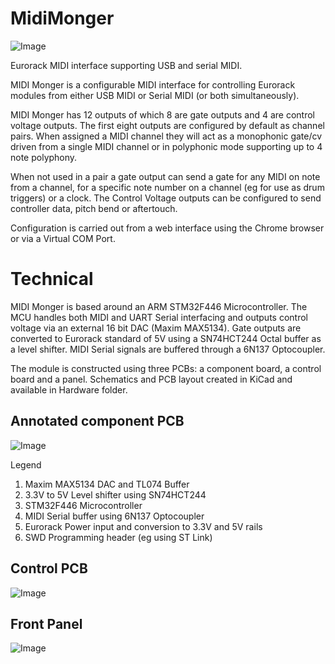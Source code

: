 # MidiMonger
![Image](https://github.com/dchwebb/MidiMonger/raw/master/Images/MidiMonger.png "icon")

Eurorack MIDI interface supporting USB and serial MIDI. 

MIDI Monger is a configurable MIDI interface for controlling Eurorack modules from either USB MIDI or Serial MIDI (or both simultaneously).

MIDI Monger has 12 outputs of which 8 are gate outputs and 4 are control voltage outputs. The first eight outputs are configured by default as channel pairs. When assigned a MIDI channel they will act as a monophonic gate/cv driven from a single MIDI channel or in polyphonic mode supporting up to 4 note polyphony.

When not used in a pair a gate output can send a gate for any MIDI on note from a channel, for a specific note number on a channel (eg for use as drum triggers) or a clock. The Control Voltage outputs can be configured to send controller data, pitch bend or aftertouch.

Configuration is carried out from a web interface using the Chrome browser or via a Virtual COM Port.

# Technical
MIDI Monger is based around an ARM STM32F446 Microcontroller. The MCU handles both MIDI and UART Serial interfacing and outputs control voltage via an external 16 bit DAC (Maxim MAX5134). Gate outputs are converted to Eurorack standard of 5V using a SN74HCT244 Octal buffer as a level shifter. MIDI Serial signals are buffered through a 6N137 Optocoupler.

The module is constructed using three PCBs: a component board, a control board and a panel. Schematics and PCB layout created in KiCad and available in Hardware folder.

Annotated component PCB
-----------------------
![Image](https://github.com/dchwebb/MidiMonger/raw/master/Images/components.png "icon")

Legend
1) Maxim MAX5134 DAC and TL074 Buffer
2) 3.3V to 5V Level shifter using SN74HCT244
3) STM32F446 Microcontroller
4) MIDI Serial buffer using 6N137 Optocoupler
5) Eurorack Power input and conversion to 3.3V and 5V rails
6) SWD Programming header (eg using ST Link)

Control PCB
-----------
![Image](https://github.com/dchwebb/MidiMonger/raw/master/Images/controls.png "icon")

Front Panel
-----------
![Image](https://github.com/dchwebb/MidiMonger/raw/master/Images/panel.png "icon")
